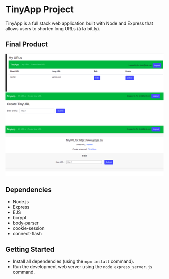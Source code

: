 # TinyApp Project

TinyApp is a full stack web application built with Node and Express that allows users to shorten long URLs (à la bit.ly).

## Final Product

![TinyUrls home page](/assets/img/Tinyapp1.png  "urls home page")
![Create TinyUrl](/assets/img/Tinyapp2.png  "create TinyUrl")
![Edit TinyUrl](/assets/img/Tinyapp3.png  "Edit TinyUrl")


## Dependencies

- Node.js
- Express
- EJS
- bcrypt
- body-parser
- cookie-session
- connect-flash

## Getting Started

- Install all dependencies (using the `npm install` command).
- Run the development web server using the `node express_server.js` command.